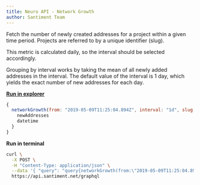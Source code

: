 ```yaml
---
title: Neuro API - Network Growth
author: Santiment Team
---
```


Fetch the number of newly created addresses for a project within a given
time period. Projects are referred to by a unique identifier (slug).

This metric is calculated daily, so the interval should be selected
accordingly.

Grouping by interval works by taking the mean of all newly added
addresses in the interval. The default value of the interval is 1 day,
which yields the exact number of new addresses for each day.

[**Run in
explorer**](https://api.santiment.net/graphiql?query=%7B%0A%20%20networkGrowth(from%3A%20%222019-05-09T11%3A25%3A04.894Z%22%2C%20interval%3A%20%221d%22%2C%20slug%3A%20%22ethereum%22%2C%20to%3A%20%222019-06-23T11%3A25%3A04.894Z%22)%20%7B%0A%20%20%20%20newAddresses%0A%20%20%20%20datetime%0A%20%20%7D%0A%7D%0A&variables=)

```js
{
  networkGrowth(from: "2019-05-09T11:25:04.894Z", interval: "1d", slug: "ethereum", to: "2019-06-23T11:25:04.894Z") {
    newAddresses
    datetime
  }
}
```

**Run in terminal**

```sh
curl \
  -X POST \
  -H "Content-Type: application/json" \
  --data '{ "query": "query{networkGrowth(from:\"2019-05-09T11:25:04.894Z\",interval:\"1d\",slug:\"ethereum\",to:\"2019-06-23T11:25:04.894Z\"){newAddresses,datetime}}" }' \
  https://api.santiment.net/graphql
```
